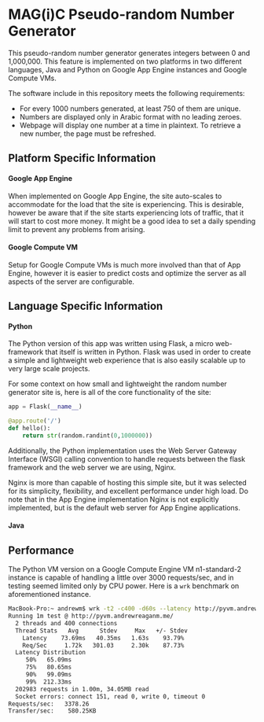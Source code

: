 # MAG(i)C Pseudo-random Number Generator

This pseudo-random number generator generates integers between 0 and 1,000,000. This feature is implemented on two platforms in two different languages, Java and Python on Google App Engine instances and Google Compute VMs.

The software include in this repository meets the following requirements:
* For every 1000 numbers generated, at least 750 of them are unique.
* Numbers are displayed only in Arabic format with no leading zeroes.
* Webpage will display one number at a time in plaintext. To retrieve a new number, the page must be refreshed.

## Platform Specific Information
#### Google App Engine
When implemented on Google App Engine, the site auto-scales to accommodate for the load that the site is experiencing. This is desirable, however be aware that if the site starts experiencing lots of traffic, that it will start to cost more money. It might be a good idea to set a daily spending limit to prevent any problems from arising.

#### Google Compute VM
Setup for Google Compute VMs is much more involved than that of App Engine, however it is easier to predict costs and optimize the server as all aspects of the server are configurable.

## Language Specific Information
#### Python
The Python version of this app was written using Flask, a micro web-framework that itself is written in Python. Flask was used in order to create a simple and lightweight web experience that is also easily scalable up to very large scale projects.

For some context on how small and lightweight the random number generator site is, here is all of the core functionality of the site:

```Python
app = Flask(__name__)

@app.route('/')
def hello():
    return str(random.randint(0,1000000))
```

Additionally, the Python implementation uses the Web Server Gateway Interface (WSGI) calling convention to handle requests between the flask framework and the web server we are using, Nginx.

Nginx is more than capable of hosting this simple site, but it was selected for its simplicity, flexibility, and excellent performance under high load. Do note that in the App Engine implementation Nginx is not explicitly implemented, but is the default web server for App Engine applications.

#### Java

## Performance
The Python VM version on a Google Compute Engine VM n1-standard-2 instance is capable of handling a little over 3000 requests/sec, and in testing seemed limited only by CPU power. Here is a `wrk` benchmark on aforementioned instance.

```bash
MacBook-Pro:~ andrewm$ wrk -t2 -c400 -d60s --latency http://pyvm.andrewreaganm.me/
Running 1m test @ http://pyvm.andrewreaganm.me/
  2 threads and 400 connections
  Thread Stats   Avg      Stdev     Max   +/- Stdev
    Latency    73.69ms   40.35ms   1.63s    93.79%
    Req/Sec     1.72k   301.03     2.30k    87.73%
  Latency Distribution
     50%   65.09ms
     75%   80.65ms
     90%   99.09ms
     99%  212.33ms
  202983 requests in 1.00m, 34.05MB read
  Socket errors: connect 151, read 0, write 0, timeout 0
Requests/sec:   3378.26
Transfer/sec:    580.25KB

```
